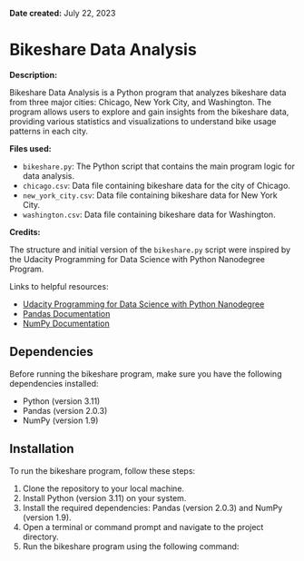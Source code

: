 **Date created:** July 22, 2023 
 
# Bikeshare Data Analysis

**Description:**

Bikeshare Data Analysis is a Python program that analyzes bikeshare data from three major cities: Chicago, New York City, and Washington. The program allows users to explore and gain insights from the bikeshare data, providing various statistics and visualizations to understand bike usage patterns in each city.

**Files used:**

- `bikeshare.py`: The Python script that contains the main program logic for data analysis.
- `chicago.csv`: Data file containing bikeshare data for the city of Chicago.
- `new_york_city.csv`: Data file containing bikeshare data for New York City.
- `washington.csv`: Data file containing bikeshare data for Washington.

**Credits:**

The structure and initial version of the `bikeshare.py` script were inspired by the Udacity Programming for Data Science with Python Nanodegree Program.

Links to helpful resources:
- [Udacity Programming for Data Science with Python Nanodegree](https://www.udacity.com/course/programming-for-data-science-nanodegree--nd104)
- [Pandas Documentation](https://pandas.pydata.org/docs/)
- [NumPy Documentation](https://numpy.org/doc/)


## Dependencies

Before running the bikeshare program, make sure you have the following dependencies installed:

- Python (version 3.11)
- Pandas (version 2.0.3)
- NumPy (version 1.9)

## Installation

To run the bikeshare program, follow these steps:

1. Clone the repository to your local machine.
2. Install Python (version 3.11) on your system.
3. Install the required dependencies: Pandas (version 2.0.3) and NumPy (version 1.9).
4. Open a terminal or command prompt and navigate to the project directory.
5. Run the bikeshare program using the following command:


